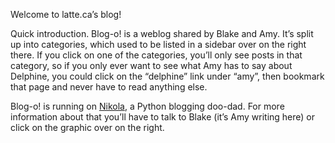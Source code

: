 <!--
.. title: The new weblog…
.. slug: about
.. date: 2012-03-30 23:00:00 UTC-03:00
.. tags: about, latte, blog
-->

Welcome to latte.ca’s blog!

<!-- TEASER_END -->
Quick introduction.  Blog-o! is a weblog shared by Blake and Amy.  It’s split
up into categories, which used to be listed in a sidebar over on the right
there.  If you click on one of the categories, you’ll only see posts in that
category, so if you only ever want to see what Amy has to say about Delphine,
you could click on the “delphine” link under “amy”, then bookmark that page and
never have to read anything else.

Blog-o! is running on [Nikola](http://getnikola.com), a Python blogging
doo-dad.  For more information about that you’ll have to talk to Blake (it’s
Amy writing here) or click on the graphic over on the right.
